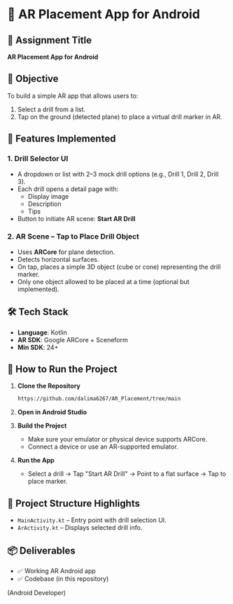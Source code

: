 # 🔧 AR Placement App for Android

## 🎯 Assignment Title  
**AR Placement App for Android**

## 📌 Objective  
To build a simple AR app that allows users to:  
1. Select a drill from a list.  
2. Tap on the ground (detected plane) to place a virtual drill marker in AR.

## 🧱 Features Implemented

### 1. Drill Selector UI  
- A dropdown or list with 2–3 mock drill options (e.g., Drill 1, Drill 2, Drill 3).  
- Each drill opens a detail page with:
  - Display image  
  - Description  
  - Tips  
- Button to initiate AR scene: **Start AR Drill**

### 2. AR Scene – Tap to Place Drill Object  
- Uses **ARCore** for plane detection.  
- Detects horizontal surfaces.  
- On tap, places a simple 3D object (cube or cone) representing the drill marker.  
- Only one object allowed to be placed at a time (optional but implemented).

## 🛠 Tech Stack  
- **Language**: Kotlin  
- **AR SDK**: Google ARCore + Sceneform  
- **Min SDK**: 24+

## 🚀 How to Run the Project

1. **Clone the Repository**  
   ```bash
   https://github.com/dalima6267/AR_Placement/tree/main
   ```

2. **Open in Android Studio**

3. **Build the Project**  
   - Make sure your emulator or physical device supports ARCore.  
   - Connect a device or use an AR-supported emulator.

4. **Run the App**  
   - Select a drill → Tap "Start AR Drill" → Point to a flat surface → Tap to place marker.

## 📁 Project Structure Highlights
- `MainActivity.kt` – Entry point with drill selection UI.  
- `ArActivity.kt` – Displays selected drill info.  

## 📦 Deliverables  
- ✅ Working AR Android app  
- ✅ Codebase (in this repository)  

(Android Developer)
